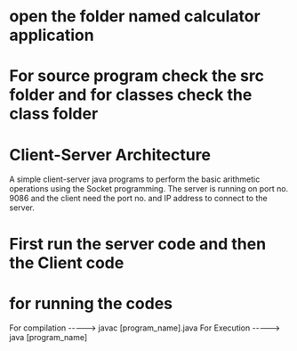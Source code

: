 # open the folder named calculator application
# For source program check the src folder and for classes check the class folder
# Client-Server Architecture
A simple client-server java programs to perform the basic arithmetic   operations using the Socket programming.
The server is running on port no. 9086 and the client need the port   no. and IP address to connect to the server.

# First run the server code and then the Client code
# for running the codes
   For compilation -----> javac [program_name].java
   For Execution   -----> java [program_name]
